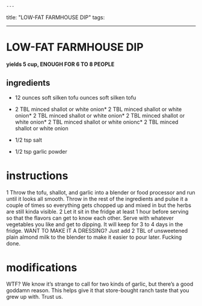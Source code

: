 

	---
title: "LOW-FAT FARMHOUSE DIP"
tags:

---
# LOW-FAT FARMHOUSE DIP
#### yields 5 cup, ENOUGH FOR 6 TO 8 PEOPLE
## ingredients
* 12 ounces soft silken tofu ounces soft silken tofu
* 2 TBL minced shallot or white onion* 2 TBL minced shallot or white onion* 2 TBL minced shallot or white onion* 2 TBL minced shallot or white onion* 2 TBL minced shallot or white onionc* 2 TBL minced shallot or white onion
* 1/2 tsp salt

* 1/2 tsp garlic powder

# instructions
1 Throw the tofu, shallot, and garlic into a blender or food processor and run until it looks all smooth. Throw in the rest of the ingredients and pulse it a couple of times so everything gets chopped up and mixed in but the herbs are still kinda visible.
2 Let it sit in the fridge at least 1 hour before serving so that the flavors can get to know each other. Serve with whatever vegetables you like and get to dipping. It will keep for 3 to 4 days in the fridge.
WANT TO MAKE IT A DRESSING?
Just add 2 TBL of unsweetened plain almond milk to the blender to make it easier to pour later. Fucking done.

# modifications

WTF?
 We know it’s strange to call for two kinds of garlic, but there’s a good goddamn reason. This helps give it that store-bought ranch taste that you grew up with. Trust us.
	
	
